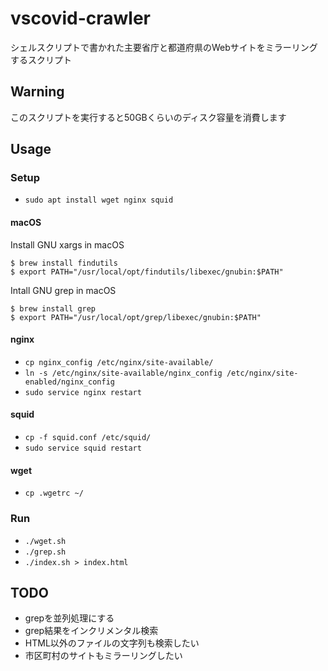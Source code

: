 # vscovid-crawler
シェルスクリプトで書かれた主要省庁と都道府県のWebサイトをミラーリングするスクリプト

## Warning
このスクリプトを実行すると50GBくらいのディスク容量を消費します

## Usage

### Setup
- `sudo apt install wget nginx squid`

#### macOS

Install GNU xargs in macOS

```
$ brew install findutils
$ export PATH="/usr/local/opt/findutils/libexec/gnubin:$PATH"
```
Intall GNU grep in macOS

```
$ brew install grep
$ export PATH="/usr/local/opt/grep/libexec/gnubin:$PATH"
```

#### nginx
- `cp nginx_config /etc/nginx/site-available/`
- `ln -s /etc/nginx/site-available/nginx_config /etc/nginx/site-enabled/nginx_config`
- `sudo service nginx restart`
#### squid
- `cp -f squid.conf /etc/squid/`
- `sudo service squid restart`
#### wget
- `cp .wgetrc ~/`

### Run
- `./wget.sh`
- `./grep.sh`
- `./index.sh > index.html`

## TODO
- grepを並列処理にする
- grep結果をインクリメンタル検索
- HTML以外のファイルの文字列も検索したい
- 市区町村のサイトもミラーリングしたい

